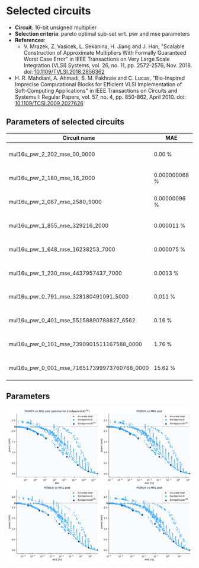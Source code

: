 
Selected circuits
===================
 - **Circuit**: 16-bit unsigned multiplier
 - **Selection criteria**: pareto optimal sub-set wrt. pwr and mse parameters
 - **References**: 
   - V. Mrazek, Z. Vasicek, L. Sekanina, H. Jiang and J. Han, "Scalable Construction of Approximate Multipliers With Formally Guaranteed Worst Case Error" in IEEE Transactions on Very Large Scale Integration (VLSI) Systems, vol. 26, no. 11, pp. 2572-2576, Nov. 2018. doi: [10.1109/TVLSI.2018.2856362](https://dx.doi.org/10.1109/TVLSI.2018.2856362)
  - H. R. Mahdiani, A. Ahmadi, S. M. Fakhraie and C. Lucas, "Bio-Inspired Imprecise Computational Blocks for Efficient VLSI Implementation of Soft-Computing Applications" in IEEE Transactions on Circuits and Systems I: Regular Papers, vol. 57, no. 4, pp. 850-862, April 2010. doi: [10.1109/TCSI.2009.2027626](https://dx.doi.org/10.1109/TCSI.2009.2027626)


Parameters of selected circuits
----------------------------

| Circuit name | MAE | WCE | EP | MRE | MSE | Download |
| --- |  --- | --- | --- | --- | --- | --- | 
| mul16u_pwr_2_202_mse_00_0000 | 0.00 % | 0 % | 0.00 % | 0.00 % | 0 |  [[Verilog<sub>generic</sub>](mul16u_pwr_2_202_mse_00_0000_gen.v)] [[Verilog<sub>PDK45</sub>](mul16u_pwr_2_202_mse_00_0000_pdk45.v)]  [[C](mul16u_pwr_2_202_mse_00_0000.c)] |
| mul16u_pwr_2_180_mse_16_2000 | 0.000000068 % | 0.00000021 % | 71.09 % | 0.0000097 % | 16 |  [[Verilog<sub>generic</sub>](mul16u_pwr_2_180_mse_16_2000_gen.v)] [[Verilog<sub>PDK45</sub>](mul16u_pwr_2_180_mse_16_2000_pdk45.v)]  [[C](mul16u_pwr_2_180_mse_16_2000.c)] |
| mul16u_pwr_2_087_mse_2580_9000 | 0.00000096 % | 0.0000032 % | 98.37 % | 0.00013 % | 2581 |  [[Verilog<sub>generic</sub>](mul16u_pwr_2_087_mse_2580_9000_gen.v)] [[Verilog<sub>PDK45</sub>](mul16u_pwr_2_087_mse_2580_9000_pdk45.v)]  [[C](mul16u_pwr_2_087_mse_2580_9000.c)] |
| mul16u_pwr_1_855_mse_329216_2000 | 0.000011 % | 0.000051 % | 99.15 % | 0.0011 % | 329216 |  [[Verilog<sub>generic</sub>](mul16u_pwr_1_855_mse_329216_2000_gen.v)] [[Verilog<sub>PDK45</sub>](mul16u_pwr_1_855_mse_329216_2000_pdk45.v)]  [[C](mul16u_pwr_1_855_mse_329216_2000.c)] |
| mul16u_pwr_1_648_mse_16238253_7000 | 0.000075 % | 0.00042 % | 99.84 % | 0.0067 % | 16238254 |  [[Verilog<sub>generic</sub>](mul16u_pwr_1_648_mse_16238253_7000_gen.v)] [[Verilog<sub>PDK45</sub>](mul16u_pwr_1_648_mse_16238253_7000_pdk45.v)]  [[C](mul16u_pwr_1_648_mse_16238253_7000.c)] |
| mul16u_pwr_1_230_mse_4437957437_7000 | 0.0013 % | 0.0062 % | 99.98 % | 0.083 % | 4437957438 |  [[Verilog<sub>generic</sub>](mul16u_pwr_1_230_mse_4437957437_7000_gen.v)] [[Verilog<sub>PDK45</sub>](mul16u_pwr_1_230_mse_4437957437_7000_pdk45.v)]  [[C](mul16u_pwr_1_230_mse_4437957437_7000.c)] |
| mul16u_pwr_0_791_mse_328180491091_5000 | 0.011 % | 0.058 % | 100.00 % | 0.46 % | 328180491092 |  [[Verilog<sub>generic</sub>](mul16u_pwr_0_791_mse_328180491091_5000_gen.v)] [[Verilog<sub>PDK45</sub>](mul16u_pwr_0_791_mse_328180491091_5000_pdk45.v)]  [[C](mul16u_pwr_0_791_mse_328180491091_5000.c)] |
| mul16u_pwr_0_401_mse_55158890788827_6562 | 0.16 % | 0.63 % | 100.00 % | 3.06 % | 55158890788828 |  [[Verilog<sub>generic</sub>](mul16u_pwr_0_401_mse_55158890788827_6562_gen.v)] [[Verilog<sub>PDK45</sub>](mul16u_pwr_0_401_mse_55158890788827_6562_pdk45.v)]  [[C](mul16u_pwr_0_401_mse_55158890788827_6562.c)] |
| mul16u_pwr_0_101_mse_7390901511167588_0000 | 1.76 % | 7. % | 100.00 % | 19.30 % | 7390901511167588 |  [[Verilog<sub>generic</sub>](mul16u_pwr_0_101_mse_7390901511167588_0000_gen.v)] [[Verilog<sub>PDK45</sub>](mul16u_pwr_0_101_mse_7390901511167588_0000_pdk45.v)]  [[C](mul16u_pwr_0_101_mse_7390901511167588_0000.c)] |
| mul16u_pwr_0_001_mse_716517399973760768_0000 | 15.62 % | 62 % | 100.00 % | 79.49 % | 716517399973760768 |  [[Verilog<sub>generic</sub>](mul16u_pwr_0_001_mse_716517399973760768_0000_gen.v)] [[Verilog<sub>PDK45</sub>](mul16u_pwr_0_001_mse_716517399973760768_0000_pdk45.v)]  [[C](mul16u_pwr_0_001_mse_716517399973760768_0000.c)] |
    
Parameters
--------------
![Parameters figure](fig.png)
             